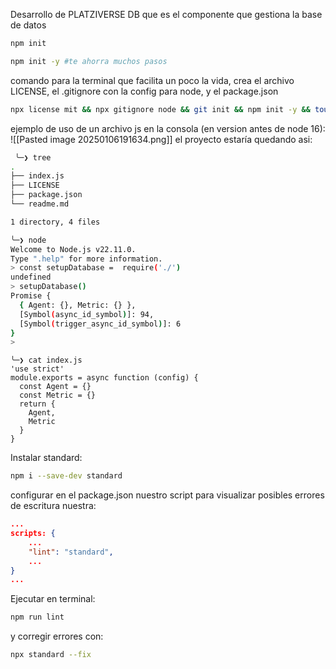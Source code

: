 Desarrollo de PLATZIVERSE DB que es el componente que gestiona la base de datos

```sh
npm init
```
```sh
npm init -y #te ahorra muchos pasos
```
comando para la terminal que facilita un poco la vida, crea el archivo LICENSE, el .gitignore con la config para node, y el package.json
```sh
npx license mit && npx gitignore node && git init && npm init -y && touch index.js readme.md
```
ejemplo de uso de un archivo js en la consola (en version antes de node 16):
![[Pasted image 20250106191634.png]]
 el proyecto estaría quedando asi:
```sh
 ╰─❯ tree
.
├── index.js
├── LICENSE
├── package.json
└── readme.md

1 directory, 4 files

╰─❯ node
Welcome to Node.js v22.11.0.
Type ".help" for more information.
> const setupDatabase =  require('./')
undefined
> setupDatabase()
Promise {
  { Agent: {}, Metric: {} },
  [Symbol(async_id_symbol)]: 94,
  [Symbol(trigger_async_id_symbol)]: 6
}
>
```
```node
╰─❯ cat index.js
'use strict'
module.exports = async function (config) {
  const Agent = {}
  const Metric = {}
  return {
    Agent,
    Metric
  }
}
```


Instalar standard: 
```sh
npm i --save-dev standard
```
configurar en el package.json nuestro script para visualizar posibles errores de escritura nuestra:
```json
...
scripts: { 
	...
	"lint": "standard",
	...
}
...
```
Ejecutar en terminal:
```sh
npm run lint
```
y corregir errores con: 
```sh
npx standard --fix
```
